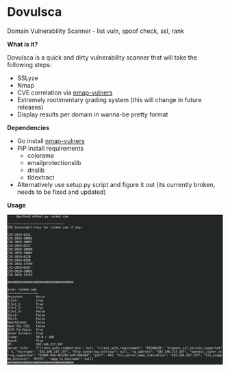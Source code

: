 # Dovulsca
Domain Vulnerability Scanner - list vuln, spoof check, ssl, rank

**What is it?**

Dovulsca is a quick and dirty vulnerability scanner that will take the following steps:

  * SSLyze
  * Nmap
  * CVE correlation via [nmap-vulners](https://github.com/vulnersCom/nmap-vulners)
  * Extremely rootimentary grading system (this will change in future releases)
  * Display results per domain in wanna-be pretty format
  
**Dependencies**

 * Go install [nmap-vulners](https://github.com/vulnersCom/nmap-vulners)
 * PiP install requirements
   * colorama
   * emailprotectionslib
   * dnslib
   * tldextract
 * Alternatively use setup.py script and figure it out (its currently broken, needs to be fixed and updated)
 
 **Usage**
 
 ![Example](/example.png)
